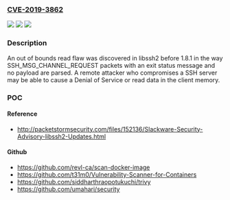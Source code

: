 ### [CVE-2019-3862](https://cve.mitre.org/cgi-bin/cvename.cgi?name=CVE-2019-3862)
![](https://img.shields.io/static/v1?label=Product&message=libssh2&color=blue)
![](https://img.shields.io/static/v1?label=Version&message=n%2Fa&color=blue)
![](https://img.shields.io/static/v1?label=Vulnerability&message=CWE-130&color=brighgreen)

### Description

An out of bounds read flaw was discovered in libssh2 before 1.8.1 in the way SSH_MSG_CHANNEL_REQUEST packets with an exit status message and no payload are parsed. A remote attacker who compromises a SSH server may be able to cause a Denial of Service or read data in the client memory.

### POC

#### Reference
- http://packetstormsecurity.com/files/152136/Slackware-Security-Advisory-libssh2-Updates.html

#### Github
- https://github.com/revl-ca/scan-docker-image
- https://github.com/t31m0/Vulnerability-Scanner-for-Containers
- https://github.com/siddharthraopotukuchi/trivy
- https://github.com/umahari/security

